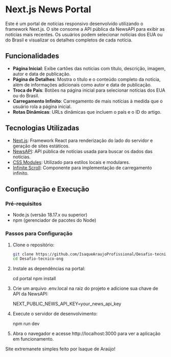 # Next.js News Portal

Este é um portal de notícias responsivo desenvolvido utilizando o framework Next.js. O site consome a API pública da NewsAPI para exibir as notícias mais recentes. Os usuários podem selecionar notícias dos EUA ou do Brasil e visualizar os detalhes completos de cada notícia.

## Funcionalidades

- **Página Inicial**: Exibe cartões das notícias com título, descrição, imagem, autor e data de publicação.
- **Página de Detalhes**: Mostra o título e o conteúdo completo da notícia, além de informações adicionais como autor e data de publicação.
- **Troca de País**: Botões na página inicial para selecionar notícias dos EUA ou do Brasil.
- **Carregamento Infinito**: Carregamento de mais notícias à medida que o usuário rola a página inicial.
- **Rotas Dinâmicas**: URLs dinâmicas que incluem o país e o ID do artigo.

## Tecnologias Utilizadas

- [Next.js](https://nextjs.org/): Framework React para renderização do lado do servidor e geração de sites estáticos.
- [NewsAPI](https://newsapi.org/): API pública de notícias usada para buscar os dados das notícias.
- [CSS Modules](https://github.com/css-modules/css-modules): Utilizado para estilos locais e modulares.
- [Infinite Scroll](https://www.npmjs.com/package/react-infinite-scroll-component): Componente para implementação de carregamento infinito.

## Configuração e Execução

### Pré-requisitos

- Node.js (versão 18.17.x ou superior)
- npm (gerenciador de pacotes do Node)

### Passos para Configuração

1. Clone o repositório:

   ```bash
   git clone https://github.com/IsaqueAraujoProfissional/Desafio-tecnico-ong.git
   cd Desafio-tecnico-ong

2. Instale as dependências na portal:
   
   cd portal
   npm install

3. Crie um arquivo .env.local na raiz do projeto e adicione sua chave de API da NewsAPI:

   NEXT_PUBLIC_NEWS_API_KEY=your_news_api_key

4. Execute o servidor de desenvolvimento:

   npm run dev

5. Abra o navegador e acesse http://localhost:3000 para ver a aplicação em funcionamento.

Site extremanete simples feito por Isaque de Araújo!